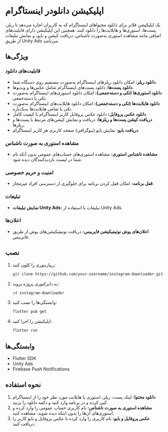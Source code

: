 # اپلیکیشن دانلودر اینستاگرام

یک اپلیکیشن فلاتر برای دانلود محتواهای اینستاگرام که به کاربران اجازه می‌دهد تا ریلز، پست‌ها، استوری‌ها و هایلایت‌ها را دانلود کنند. همچنین این اپلیکیشن دارای قابلیت‌های اضافی مانند مشاهده استوری به‌صورت ناشناس، دریافت کپشن و بایو، و نمایش تبلیغات از طریق Unity Ads می‌باشد.

## ویژگی‌ها

### قابلیت‌های دانلود
- **دانلود ریلز:** امکان دانلود ریلز‌های اینستاگرام به‌صورت مستقیم روی دستگاه شما.
- **دانلود پست‌ها:** دانلود پست‌های اینستاگرام شامل عکس‌ها و ویدیوها.
- **دانلود استوری‌ها (تکی و دسته‌جمعی):** امکان دانلود استوری‌های اینستاگرام به‌صورت تکی یا دسته‌جمعی.
- **دانلود هایلایت‌ها (تکی و دسته‌جمعی):** امکان دانلود هایلایت‌های اینستاگرام به‌صورت تکی یا تمامی هایلایت‌ها به‌یک‌باره.
- **دانلود عکس پروفایل:** دانلود عکس پروفایل کاربر اینستاگرام با کیفیت کامل.
- **دریافت کپشن پست‌ها و ریلز‌ها:** دریافت و نمایش کپشن‌های مرتبط با پست‌ها و ریلز‌ها.
- **دریافت بایو:** نمایش بایو (بیوگرافی) صفحه کاربری هر کاربر اینستاگرام.

### مشاهده استوری به صورت ناشناس
- **مشاهده ناشناس استوری:** مشاهده استوری‌های حساب‌های عمومی بدون آنکه نام شما در لیست بازدیدکنندگان دیده شود.

### امنیت و حریم خصوصی
- **قفل برنامه:** امکان قفل کردن برنامه برای جلوگیری از دسترسی افراد غیرمجاز.

### تبلیغات
- **نمایش تبلیغات Unity Ads:**  تبلیغات با استفاده از Unity Ads.

### اعلان‌ها
- **اعلان‌های پوش نوتیفیکیشن فایربیس:** دریافت نوتیفیکیشن‌های پوش از طریق فایربیس.

## نصب

1. ریپازیتوری را کلون کنید:
    ```bash
    git clone https://github.com/your-username/instagram-downloader.git
    ```

2. به دایرکتوری پروژه بروید:
    ```bash
    cd instagram-downloader
    ```

3. وابستگی‌ها را نصب کنید:
    ```bash
    flutter pub get
    ```

4. اپلیکیشن را اجرا کنید:
    ```bash
    flutter run
    ```

## وابستگی‌ها

- Flutter SDK
- Unity Ads
- Firebase Push Notifications

## نحوه استفاده

1. **دانلود محتوا:** لینک پست، ریلز، استوری یا هایلایت مورد نظر خود را از اینستاگرام کپی کرده و در برنامه وارد کنید و دکمه دانلود را بزنید.
2. **مشاهده استوری به صورت ناشناس:** نام کاربری حساب عمومی را وارد کرده و استوری‌های آن‌ها را بدون اینکه دیده شوید، مشاهده کنید.
3. **عکس پروفایل و بایو:** نام کاربری را وارد کرده تا عکس پروفایل و بایو کاربر را دریافت کنید.

